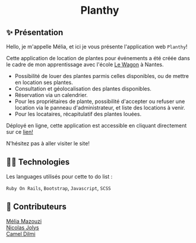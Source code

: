 <h1 align="center">Planthy</h1>

## ✨ Présentation

Hello, je m'appelle Mélia, et ici je vous présente l'application web `Planthy`!

Cette application de location de plantes pour événements a été créée dans le cadre de mon apprentissage avec l'école <a href="https://www.lewagon.com/fr">Le Wagon</a> à Nantes.

- Possibilité de louer des plantes parmis celles disponibles, ou de mettre en location ses plantes.
- Consultation et géolocalisation des plantes disponibles.
- Réservation via un calendrier.
- Pour les propriétaires de plante, possibilité d'accepter ou refuser une location via le panneau d'administrateur, et liste des locations à venir.
- Pour les locataires, récapitulatif des plantes louées. 

Déployé en ligne, cette application est accessible en cliquant directement sur ce <a href="https://planthy-airbnb.cleverapps.io/">lien!</a>

 N'hésitez pas à aller visiter le site! 

## 👩‍💻 Technologies

Les languages utilisés pour cette to do list : 

`Ruby On Rails`, `Bootstrap`, `Javascript`, `SCSS`

## 👥 Contributeurs

<a href="https://github.com/meliamzz">Mélia Mazouzi</a><br>
<a href="https://github.com/nicolasjolys">Nicolas Jolys</a><br>
<a href="https://github.com/Kamel44">Camel Dilmi</a>
